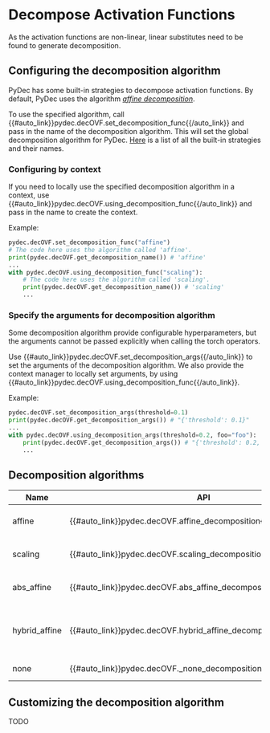 # Decompose Activation Functions
As the activation functions are non-linear, linear substitutes need to be found to generate decomposition.


## Configuring the decomposition algorithm
PyDec has some built-in strategies to decompose activation functions. By default, PyDec uses the algorithm [*affine decomposition*]().

To use the specified algorithm, call {{#auto_link}}pydec.decOVF.set_decomposition_func{{/auto_link}} and pass in the name of the decomposition algorithm. This will set the global decomposition algorithm for PyDec. [Here](#decomposition-algorithms) is a list of all the built-in strategies and their names.

### Configuring by context

If you need to locally use the specified decomposition algorithm in a context, use {{#auto_link}}pydec.decOVF.using_decomposition_func{{/auto_link}} and pass in the name to create the context.

Example:
```python
pydec.decOVF.set_decomposition_func("affine")
# The code here uses the algorithm called 'affine'.
print(pydec.decOVF.get_decomposition_name()) # 'affine'
...
with pydec.decOVF.using_decomposition_func("scaling"):
    # The code here uses the algorithm called 'scaling'.
    print(pydec.decOVF.get_decomposition_name()) # 'scaling'
    ...
```

### Specify the arguments for decomposition algorithm

Some decomposition algorithm provide configurable hyperparameters, but the arguments cannot be passed explicitly when calling the torch operators.

Use {{#auto_link}}pydec.decOVF.set_decomposition_args{{/auto_link}} to set the arguments of the decomposition algorithm. We also provide the context manager to locally set arguments, by using {{#auto_link}}pydec.decOVF.using_decomposition_func{{/auto_link}}.

Example:
```python
pydec.decOVF.set_decomposition_args(threshold=0.1)
print(pydec.decOVF.get_decomposition_args()) # "{'threshold': 0.1}"
...
with pydec.decOVF.using_decomposition_args(threshold=0.2, foo="foo"):
    print(pydec.decOVF.get_decomposition_args()) # "{'threshold': 0.2, 'foo': 'foo'}"
    ...
```

## Decomposition algorithms
| Name          | API                                                                  | Comments                                                                                                 |
| ------------- | -------------------------------------------------------------------- | -------------------------------------------------------------------------------------------------------- |
| affine        | {{#auto_link}}pydec.decOVF.affine_decomposition{{/auto_link}}        | The decomposition $\hat{\mathscr{D}}$(signed) in our paper.                                              |
| scaling       | {{#auto_link}}pydec.decOVF.scaling_decomposition{{/auto_link}}       | The decomposition $\bar{\mathscr{D}}$ in our paper.                                                      |
| abs_affine    | {{#auto_link}}pydec.decOVF.abs_affine_decomposition{{/auto_link}}    | The decomposition $\hat{\mathscr{D}}$(abs) in our paper.                                                 |
| hybrid_affine | {{#auto_link}}pydec.decOVF.hybrid_affine_decomposition{{/auto_link}} | $\hat{\mathscr{D}}$(signed) and $\hat{\mathscr{D}}$(abs) are hybridized by the hyperparameter $\lambda$. |
| none          | {{#auto_link}}pydec.decOVF._none_decomposition{{/auto_link}}         | No decomposition is performed.                                                                           |


## Customizing the decomposition algorithm
TODO
<!-- See {% include doc.html name="Customizing bias decomposition" path="pythonapi/pydec.bias_decomposition/#customizing-bias-decomposition" %}. -->
